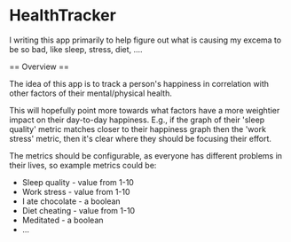 HealthTracker
=============

I writing this app primarily to help figure out what is causing my
excema to be so bad, like sleep, stress, diet, ....

== Overview ==

The idea of this app is to track a person's happiness in
correlation with other factors of their mental/physical health.

This will hopefully point more towards what factors have a more
weightier impact on their day-to-day happiness.
E.g., if the graph of their 'sleep quality' metric matches closer
to their happiness graph then the 'work stress' metric, then it's clear
where they should be focusing their effort.

The metrics should be configurable, as everyone has different problems in their
lives, so example metrics could be:
* Sleep quality - value from 1-10
* Work stress - value from 1-10
* I ate chocolate - a boolean
* Diet cheating - value from 1-10
* Meditated - a boolean
* ...
